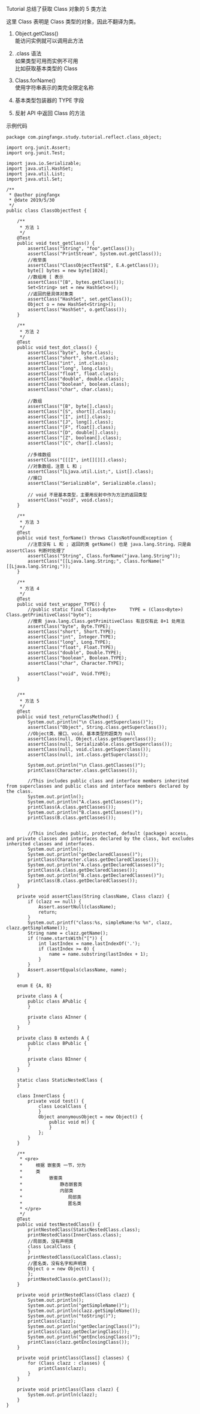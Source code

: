 Tutorial 总结了获取 Class 对象的 5 类方法

这里 Class 表明是 Class 类型的对象，因此不翻译为类。

1. Object.getClass()  
能访问实例就可以调用此方法

0. .class 语法  
如果类型可用而实例不可用  
比如获取基本类型的 Class

0. Class.forName()  
使用字符串表示的类完全限定名称

0. 基本类型包装器的 TYPE 字段

0. 反射 API 中返回 Class 的方法

示例代码

    package com.pingfangx.study.tutorial.reflect.class_object;

    import org.junit.Assert;
    import org.junit.Test;

    import java.io.Serializable;
    import java.util.HashSet;
    import java.util.List;
    import java.util.Set;

    /**
     * @author pingfangx
     * @date 2019/5/30
     */
    public class ClassObjectTest {

        /**
         * 方法 1
         */
        @Test
        public void test_getClass() {
            assertClass("String", "foo".getClass());
            assertClass("PrintStream", System.out.getClass());
            //枚举类
            assertClass("ClassObjectTest$E", E.A.getClass());
            byte[] bytes = new byte[1024];
            //数组用 [ 表示
            assertClass("[B", bytes.getClass());
            Set<String> set = new HashSet<>();
            //返回的是具体对象类
            assertClass("HashSet", set.getClass());
            Object o = new HashSet<String>();
            assertClass("HashSet", o.getClass());
        }

        /**
         * 方法 2
         */
        @Test
        public void test_dot_class() {
            assertClass("byte", byte.class);
            assertClass("short", short.class);
            assertClass("int", int.class);
            assertClass("long", long.class);
            assertClass("float", float.class);
            assertClass("double", double.class);
            assertClass("boolean", boolean.class);
            assertClass("char", char.class);

            //数组
            assertClass("[B", byte[].class);
            assertClass("[S", short[].class);
            assertClass("[I", int[].class);
            assertClass("[J", long[].class);
            assertClass("[F", float[].class);
            assertClass("[D", double[].class);
            assertClass("[Z", boolean[].class);
            assertClass("[C", char[].class);

            //多维数组
            assertClass("[[[I", int[][][].class);
            //对象数组，注意 L 和 ;
            assertClass("[Ljava.util.List;", List[].class);
            //接口
            assertClass("Serializable", Serializable.class);

            // void 不是基本类型，主要用反射中作为方法的返回类型
            assertClass("void", void.class);
        }

        /**
         * 方法 3
         */
        @Test
        public void test_forName() throws ClassNotFoundException {
            //注意没有 L 和 ; 返回的类 getName() 也是 java.lang.String，只是由 assertClass 判断时处理了
            assertClass("String", Class.forName("java.lang.String"));
            assertClass("[[Ljava.lang.String;", Class.forName("[[Ljava.lang.String;"));
        }

        /**
         * 方法 4
         */
        @Test
        public void test_wrapper_TYPE() {
            //public static final Class<Byte>     TYPE = (Class<Byte>) Class.getPrimitiveClass("byte");
            //搜索 java.lang.Class.getPrimitiveClass 有且仅有此 8+1 处用法
            assertClass("byte", Byte.TYPE);
            assertClass("short", Short.TYPE);
            assertClass("int", Integer.TYPE);
            assertClass("long", Long.TYPE);
            assertClass("float", Float.TYPE);
            assertClass("double", Double.TYPE);
            assertClass("boolean", Boolean.TYPE);
            assertClass("char", Character.TYPE);

            assertClass("void", Void.TYPE);
        }


        /**
         * 方法 5
         */
        @Test
        public void test_returnClassMethod() {
            System.out.println("\n Class.getSuperclass()");
            assertClass("Object", String.class.getSuperclass());
            //Object类、接口、void、基本类型的超类为 null
            assertClass(null, Object.class.getSuperclass());
            assertClass(null, Serializable.class.getSuperclass());
            assertClass(null, void.class.getSuperclass());
            assertClass(null, int.class.getSuperclass());

            System.out.println("\n Class.getClasses()");
            printClass(Character.class.getClasses());

            //This includes public class and interface members inherited from superclasses and public class and interface members declared by the class.
            System.out.println();
            System.out.println("A.class.getClasses()");
            printClass(A.class.getClasses());
            System.out.println("B.class.getClasses()");
            printClass(B.class.getClasses());


            //This includes public, protected, default (package) access, and private classes and interfaces declared by the class, but excludes inherited classes and interfaces.
            System.out.println();
            System.out.println("getDeclaredClasses()");
            printClass(Character.class.getDeclaredClasses());
            System.out.println("A.class.getDeclaredClasses()");
            printClass(A.class.getDeclaredClasses());
            System.out.println("B.class.getDeclaredClasses()");
            printClass(B.class.getDeclaredClasses());
        }

        private void assertClass(String className, Class clazz) {
            if (clazz == null) {
                Assert.assertNull(className);
                return;
            }
            System.out.printf("class:%s, simpleName:%s %n", clazz, clazz.getSimpleName());
            String name = clazz.getName();
            if (!name.startsWith("[")) {
                int lastIndex = name.lastIndexOf('.');
                if (lastIndex >= 0) {
                    name = name.substring(lastIndex + 1);
                }
            }
            Assert.assertEquals(className, name);
        }

        enum E {A, B}

        private class A {
            public class APublic {
            }

            private class AInner {
            }
        }

        private class B extends A {
            public class BPublic {
            }

            private class BInner {
            }
        }

        static class StaticNestedClass {
        }

        class InnerClass {
            private void test() {
                class LocalClass {
                }
                Object anonymousObject = new Object() {
                    public void m() {
                    }
                };
            }
        }

        /**
         * <pre>
         *     根据 嵌套类 一节，分为
         *     类
         *          嵌套类
         *              静态嵌套类
         *              内部类
         *                 局部类
         *                 匿名类
         * </pre>
         */
        @Test
        public void testNestedClass() {
            printNestedClass(StaticNestedClass.class);
            printNestedClass(InnerClass.class);
            //局部类，没有声明类
            class LocalClass {
            }
            printNestedClass(LocalClass.class);
            //匿名类，没有名字和声明类
            Object o = new Object() {
            };
            printNestedClass(o.getClass());
        }

        private void printNestedClass(Class clazz) {
            System.out.println();
            System.out.println("getSimpleName()");
            System.out.println(clazz.getSimpleName());
            System.out.println("toString()");
            printClass(clazz);
            System.out.println("getDeclaringClass()");
            printClass(clazz.getDeclaringClass());
            System.out.println("getEnclosingClass()");
            printClass(clazz.getEnclosingClass());
        }

        private void printClass(Class[] classes) {
            for (Class clazz : classes) {
                printClass(clazz);
            }
        }

        private void printClass(Class clazz) {
            System.out.println(clazz);
        }
    }
